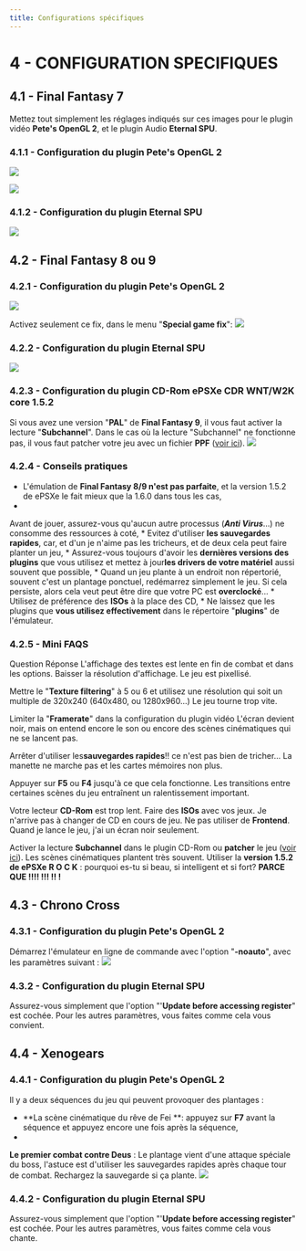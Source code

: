 ```yaml
---
title: Configurations spécifiques
---
```


# 4 - CONFIGURATION SPECIFIQUES

## 4.1 - Final Fantasy 7

Mettez tout simplement les réglages indiqués
sur ces images pour le plugin vidéo **Pete's OpenGL 2**, et le plugin
Audio **Eternal SPU**.

### 4.1.1 - Configuration du plugin Pete's OpenGL 2
![](/emulators/epsxe/configure/FF7-OGL2-1.JPG)

![](/emulators/epsxe/configure/FF7-OGL2-2.JPG)

### 4.1.2 - Configuration du plugin Eternal SPU
![](/emulators/epsxe/configure/FF7-Eternal.JPG)

## 4.2 - Final Fantasy 8 ou 9

### 4.2.1 - Configuration du plugin Pete's OpenGL 2
![](/emulators/epsxe/configure/FF89-OGL2-1.JPG)

Activez seulement ce fix, dans le menu "**Special game fix**":
![](/emulators/epsxe/configure/FF89-OGL2-2.JPG)

### 4.2.2 - Configuration du plugin Eternal SPU
![](/emulators/epsxe/configure/FF89-Eternal.JPG)

### 4.2.3 - Configuration du plugin CD-Rom ePSXe CDR WNT/W2K core 1.5.2

Si vous avez une version "**PAL**" de **Final
Fantasy 9**, il vous faut activer la lecture "**Subchannel**".
Dans le cas où la lecture "Subchannel" ne fonctionne pas,
il vous faut patcher votre jeu avec un fichier **PPF** ([voir ici](/guides/epsxe_page2.htm#ppf)).
![](/emulators/epsxe/configure/FF89-CD.JPG)

### 4.2.4 - Conseils pratiques

* L'émulation de **Final Fantasy 8/9 n'est pas parfaite**, et la version 1.5.2 de ePSXe le fait mieux que la 1.6.0 dans
tous les cas,
*
Avant de jouer, assurez-vous qu'aucun autre processus (_**Anti Virus**_...)
ne consomme des ressources à coté,
*
Evitez d'utiliser **les sauvegardes rapides**, car, et d'un je n'aime
pas les tricheurs, et de deux cela peut faire planter un jeu,
*
Assurez-vous toujours d'avoir les **dernières versions des plugins** que vous utilisez et mettez à jour**les drivers de votre matériel** aussi souvent que possible,
*
Quand un jeu plante à un endroit non répertorié,
souvent c'est un plantage ponctuel, redémarrez simplement le jeu.
Si cela persiste, alors cela veut peut être dire que votre PC est **overclocké**...
*
Utilisez de préférence des **ISOs** à la place
des CD,
*
Ne laissez que les plugins que **vous utilisez effectivement** dans
le répertoire "**plugins**" de l'émulateur.

### 4.2.5 - Mini FAQS
Question
Réponse
L'affichage des textes est lente en fin de combat
et dans les options.
Baisser la résolution d'affichage.
Le jeu est pixellisé.

Mettre le "**Texture filtering**" à
5 ou 6 et utilisez une résolution qui soit un multiple de 320x240
(640x480, ou 1280x960...)
Le jeu tourne trop vite.

Limiter la "**Framerate**" dans la configuration
du plugin vidéo
L'écran devient noir, mais on entend encore
le son ou encore des scènes cinématiques qui ne se lancent
pas.

Arrêter d'utiliser les**sauvegardes rapides**!!
ce n'est pas bien de tricher...
La manette ne marche pas et les cartes mémoires
non plus.

Appuyer sur **F5** ou **F4** jusqu'à ce que cela fonctionne.
Les transitions entre certaines scènes du jeu
entraînent un ralentissement important.

Votre lecteur **CD-Rom** est trop lent. Faire des
**ISOs** avec vos jeux.
Je n'arrive pas à changer de CD en cours de
jeu.
Ne pas utiliser de **Frontend**.
Quand je lance le jeu, j'ai un écran noir seulement.

Activer la lecture **Subchannel** dans le plugin
CD-Rom ou **patcher** le jeu ([voir ici](/guides/epsxe_page2.htm#ppf)).
Les scènes cinématiques plantent très souvent.
Utiliser la **version 1.5.2 de ePSXe**
**R O C K** : pourquoi es-tu si beau, si intelligent et si fort?
**PARCE QUE !!!! !!! !! !**

## 4.3 - Chrono Cross

### 4.3.1 - Configuration du plugin Pete's OpenGL 2

Démarrez l'émulateur en ligne de commande avec l'option "**-noauto**", avec les paramètres suivant :
![](/emulators/epsxe/configure/CC-OGL.JPG)

### 4.3.2 - Configuration du plugin Eternal SPU

Assurez-vous simplement que l'option "'**Update before accessing register**"
est cochée. Pour les autres paramètres, vous faites comme cela
vous convient.

## 4.4 - Xenogears

### 4.4.1 - Configuration du plugin Pete's OpenGL 2

Il y a deux séquences du jeu qui peuvent provoquer des plantages :

* **La scène cinématique du rêve de
Fei **: appuyez sur **F7** avant la séquence et appuyez encore
une fois après la séquence,
*
**Le premier combat contre Deus** : Le plantage vient d'une attaque
spéciale du boss, l'astuce est d'utiliser les sauvegardes rapides
après chaque tour de combat. Rechargez la sauvegarde si ça
plante.
![](/emulators/epsxe/configure/Xeno-OGL.JPG)

### 4.4.2 - Configuration du plugin Eternal SPU

Assurez-vous simplement que l'option "'**Update before accessing register**"
est cochée. Pour les autres paramètres, vous faites comme cela
vous chante.
